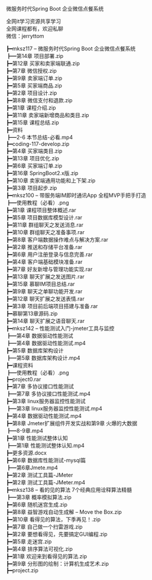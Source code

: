 微服务时代Spring Boot 企业微信点餐系统

全网it学习资源共享学习<br>全网课程都有，欢迎私聊<br>微信：jerryttom<br>

┣━mksz117 – 微服务时代Spring Boot 企业微信点餐系统<br> ┣━第14章 项目部署.zip<br> ┣━第12章 买家和卖家端联通.zip<br> ┣━第7章 微信授权.zip<br> ┣━第9章 卖家端订单.zip<br> ┣━第5章 买家端商品.zip<br> ┣━第2章 项目设计.zip<br> ┣━第8章 微信支付和退款.zip<br> ┣━第1章 课程介绍.zip<br> ┣━第11章 卖家端新增商品和类目.zip<br> ┣━第15章 课程总结.zip<br> ┣━资料<br> ┣━2-6 本节总结-必看.mp4<br> ┣━coding-117-develop.zip<br> ┣━第4章 买家端类目.zip<br> ┣━第13章 项目优化.zip<br> ┣━第6章 买家端订单.zip<br> ┣━第16章 SpringBoot2.x版.zip<br> ┣━第10章 卖家端通用功能和上下架.zip<br> ┣━第3章 项目起步.zip<br> ┣━mksz100 – 带服务端IM即时通讯App 全程MVP手把手打造<br> ┣━使用教程（必看）.png<br> ┣━第1章 课程项目整体概述.rar<br> ┣━第5章 项目数据库模型设计.rar<br> ┣━第11章 群组聊天之发送消息.rar<br> ┣━第10章 群组聊天之准备事项.rar<br> ┣━第8章 客户端数据操作难点与解决方案.rar<br> ┣━第2章 推送和存储平台准备.rar<br> ┣━第6章 用户注册登录与信息完善.rar<br> ┣━第4章 客户端基础模块准备.rar<br> ┣━第7章 好友新增与管理功能实现.rar<br> ┣━第13章 聊天扩展之发送图片.rar<br> ┣━第15章 慕聊IM项目总结.rar<br> ┣━第9章 聊天之单聊功能开发.rar<br> ┣━第12章 聊天扩展之发送表情.rar<br> ┣━第3章 项目前后端项目搭建与准备.rar<br> ┣━慕聊第13章源码.zip<br> ┣━第14章 聊天扩展之语音聊天.rar<br> ┣━mksz142 – 性能测试入门-jmeter工具与监控<br> ┣━第4章 数据驱动性能测试<br> ┣━第4章 数据驱动性能测试.mp4<br> ┣━第5章 数据库架构设计<br> ┣━第5章 数据库架构设计.mp4<br> ┣━课程资料<br> ┣━使用教程（必看）.png<br> ┣━project0.rar<br> ┣━第7章 多协议接口性能测试<br> ┣━第7章 多协议接口性能测试.mp4<br> ┣━第3章 linux服务器监控性能测试<br> ┣━第3章 linux服务器监控性能测试.mp4<br> ┣━第4章 数据驱动性能测试.mp4<br> ┣━第8章 Jmeter扩展组件开发实战和第9章 火爆的大数据<br> ┣━8-9章.mp4<br> ┣━第1章 性能测试整体认知<br> ┣━第1章 性能测试整体认知.mp4<br> ┣━更多资源.docx<br> ┣━第6章 数据库性能测试-mysql篇<br> ┣━第6章Jmete.mp4<br> ┣━第2章 测试工具篇-JMeter<br> ┣━第2章 测试工具篇-JMeter.mp4<br> ┣━mksz138 – 看的见的算法 7个经典应用诠释算法精髓<br> ┣━第3章 概率模拟算法.zip<br> ┣━第6章 随机迷宫生成.zip<br> ┣━第8章 益智游戏自动生成解 – Move the Box.zip<br> ┣━第10章 看得见的算法，下季再见！.zip<br> ┣━第7章 自己做一个扫雷游戏.zip<br> ┣━第2章 要想看得见，先要搞定GUI编程.zip<br> ┣━第5章 走迷宫.zip<br> ┣━第4章 排序算法可视化.zip<br> ┣━第1章 欢迎来到看得见的算法.zip<br> ┣━第9章 分形图的绘制：计算机生成艺术.zip<br> ┣━project.zip